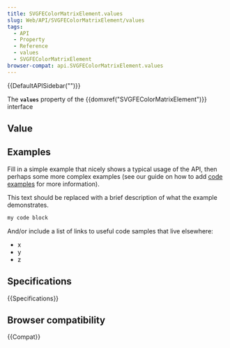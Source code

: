 ```yaml
---
title: SVGFEColorMatrixElement.values
slug: Web/API/SVGFEColorMatrixElement/values
tags:
  - API
  - Property
  - Reference
  - values
  - SVGFEColorMatrixElement
browser-compat: api.SVGFEColorMatrixElement.values
---
```

{{DefaultAPISidebar("")}}

The **`values`** property of the {{domxref("SVGFEColorMatrixElement")}} interface 

## Value



## Examples

Fill in a simple example that nicely shows a typical usage of the API, then perhaps some more complex examples (see our guide on how to add [code examples](/en-US/docs/MDN/Contribute/Structures/Code_examples) for more information).

This text should be replaced with a brief description of what the example demonstrates.

```js
my code block
```

And/or include a list of links to useful code samples that live elsewhere:

*   x
*   y
*   z

## Specifications

{{Specifications}}

## Browser compatibility

{{Compat}}


